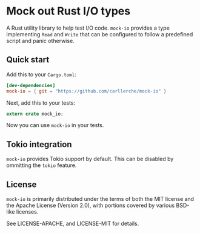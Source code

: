 # Mock out Rust I/O types

A Rust utility library to help test I/O code. `mock-io` provides a type
implementing `Read` and `Write` that can be configured to follow a predefined
script and panic otherwise.

## Quick start

Add this to your `Cargo.toml`:

```toml
[dev-dependencies]
mock-io = { git = "https://github.com/carllerche/mock-io" }
```

Next, add this to your tests:

```rust
extern crate mock_io;
```

Now you can use `mock-io` in your tests.

## Tokio integration

`mock-io` provides Tokio support by default. This can be disabled by ommitting
the `tokio` feature.

## License

`mock-io` is primarily distributed under the terms of both the MIT license and
the Apache License (Version 2.0), with portions covered by various BSD-like
licenses.

See LICENSE-APACHE, and LICENSE-MIT for details.
